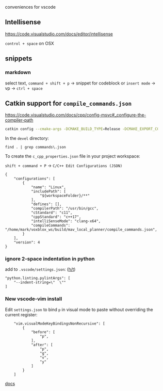 conveniences for vscode



## Intellisense

https://code.visualstudio.com/docs/editor/intellisense

`control + space` on OSX

## snippets

### markdown 

select text, `command + shift + p` -> snippet for codeblock
or
`insert mode` -> vp -> `ctrl + space`


## Catkin support for `compile_commands.json`

https://code.visualstudio.com/docs/cpp/config-msvc#_configure-the-compiler-path

```bash
catkin config --cmake-args -DCMAKE_BUILD_TYPE=Release -DCMAKE_EXPORT_COMPILE_COMMANDS=ON
```

In the `devel` directory:

`find . | grep commands\.json`

To create the `c_cpp_properties.json` file in your project workspace:

`shift + command + P` -> `C/C++ Edit Configurations (JSON)`

```
{
    "configurations": [
        {
            "name": "Linux",
            "includePath": [
                "${workspaceFolder}/**"
            ],
            "defines": [],
            "compilerPath": "/usr/bin/gcc",
            "cStandard": "c11",
            "cppStandard": "c++17",
            "intelliSenseMode": "clang-x64",
            "compileCommands": "/home/mark/voxblox_ws/build/mav_local_planner/compile_commands.json",
        }
    ],
    "version": 4
}
```

### ignore 2-space indentation in python

add to `.vscode/settings.json`: ([h/t](https://github.com/microsoft/vscode-python/issues/130))

```
"python.linting.pylintArgs": [
    "--indent-string=\"  \""
]
```


### New vscode-vim install

Edit `settings.json` to bind `p` in visual mode to paste without overriding the current register:

```
    "vim.visualModeKeyBindingsNonRecursive": [
        {
            "before": [
                "p",
            ],
            "after": [
                "p",
                "g",
                "v",
                "y"
            ]
        }
    ]
```

[docs](https://github.com/VSCodeVim/Vim#viminsertmodekeybindingsnonrecursivenormalmodekeybindingsnonrecursivevisualmodekeybindingsnonrecursiveoperatorpendingmodekeybindingsnonrecursive)
